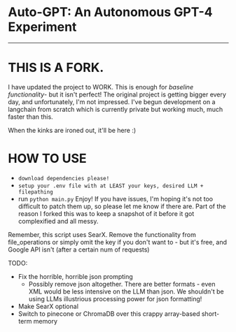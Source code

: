 # Auto-GPT: An Autonomous GPT-4 Experiment

---------------------------------------------

# THIS IS A FORK.

I have updated the project to WORK. This is enough for *baseline functionality*-
but it isn't perfect! The original project is getting bigger every day, and
unfortunately, I'm not impressed.  I've begun development on a langchain from scratch
which is currently private but working much, much faster than this.

When the kinks are ironed out, it'll be here :)

# HOW TO USE
* `download dependencies please!`
* `setup your .env file with at LEAST your keys, desired LLM + filepathing`
* run `python main.py`
Enjoy! If you have issues, I'm hoping it's not too difficult to patch them up, so please let me know if there are. Part of the reason I forked this was to keep a snapshot of it before it got complexified
and all messy.

Remember, this script uses SearX. Remove the functionality from file_operations or simply omit the key
if you don't want to - but it's free, and Google API isn't (after a certain num of requests)

TODO:
* Fix the horrible, horrible json prompting
  * Possibly remove json altogether. There are better formats - even XML would be 
  less intensive on the LLM than json. We shouldn't be using LLMs illustrious 
  processing power for json formatting!
* Make SearX optional
* Switch to pinecone or ChromaDB over this crappy array-based short-term memory
